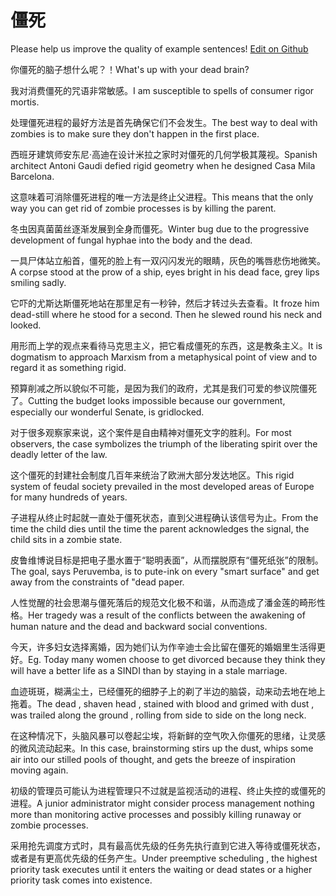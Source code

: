 # 僵死

Please help us improve the quality of example sentences! [Edit on Github](https://github.com/jiyushe/jiyu-example-sentence-source/blob/main/chinese/jiangsi.md)

<p><span class="chinese">你僵死的脑子想什么呢？！</span><span class="english">What's up with your dead brain?</span></p>

<p><span class="chinese">我对消费僵死的咒语非常敏感。</span><span class="english">I am susceptible to spells of consumer rigor mortis.</span></p>

<p><span class="chinese">处理僵死进程的最好方法是首先确保它们不会发生。</span><span class="english">The best way to deal with zombies is to make sure they don't happen in the first place.</span></p>

<p><span class="chinese">西班牙建筑师安东尼·高迪在设计米拉之家时对僵死的几何学极其蔑视。</span><span class="english">Spanish architect Antoni Gaudi defied rigid geometry when he designed Casa Mila Barcelona.</span></p>

<p><span class="chinese">这意味着可消除僵死进程的唯一方法是终止父进程。</span><span class="english">This means that the only way you can get rid of zombie processes is by killing the parent.</span></p>

<p><span class="chinese">冬虫因真菌菌丝逐渐发展到全身而僵死。</span><span class="english">Winter bug due to the progressive development of fungal hyphae into the body and the dead.</span></p>

<p><span class="chinese">一具尸体站立船首，僵死的脸上有一双闪闪发光的眼睛，灰色的嘴唇悲伤地微笑。</span><span class="english">A corpse stood at the prow of a ship, eyes bright in his dead face, grey lips smiling sadly.</span></p>

<p><span class="chinese">它吓的尤斯达斯僵死地站在那里足有一秒钟，然后才转过头去查看。</span><span class="english">It froze him dead-still where he stood for a second. Then he slewed round his neck and looked.</span></p>

<p><span class="chinese">用形而上学的观点来看待马克思主义，把它看成僵死的东西，这是教条主义。</span><span class="english">It is dogmatism to approach Marxism from a metaphysical point of view and to regard it as something rigid.</span></p>

<p><span class="chinese">预算削减之所以貌似不可能，是因为我们的政府，尤其是我们可爱的参议院僵死了。</span><span class="english">Cutting the budget looks impossible because our government, especially our wonderful Senate, is gridlocked.</span></p>

<p><span class="chinese">对于很多观察家来说，这个案件是自由精神对僵死文字的胜利。</span><span class="english">For most observers, the case symbolizes the triumph of the liberating spirit over the deadly letter of the law.</span></p>

<p><span class="chinese">这个僵死的封建社会制度几百年来统治了欧洲大部分发达地区。</span><span class="english">This rigid system of feudal society prevailed in the most developed areas of Europe for many hundreds of years.</span></p>

<p><span class="chinese">子进程从终止时起就一直处于僵死状态，直到父进程确认该信号为止。</span><span class="english">From the time the child dies until the time the parent acknowledges the signal, the child sits in a zombie state.</span></p>

<p><span class="chinese">皮鲁维博说目标是把电子墨水置于“聪明表面”，从而摆脱原有“僵死纸张”的限制。</span><span class="english">The goal, says Peruvemba, is to pute-ink on every "smart surface" and get away from the constraints of "dead paper.</span></p>

<p><span class="chinese">人性觉醒的社会思潮与僵死落后的规范文化极不和谐，从而造成了潘金莲的畸形性格。</span><span class="english">Her tragedy was a result of the conflicts between the awakening of human nature and the dead and backward social conventions.</span></p>

<p><span class="chinese">今天，许多妇女选择离婚，因为她们认为作辛迪士会比留在僵死的婚姻里生活得更好。</span><span class="english">Eg. Today many women choose to get divorced because they think they will have a better life as a SINDI than by staying in a stale marriage.</span></p>

<p><span class="chinese">血迹斑斑，糊满尘土，已经僵死的细脖子上的剃了半边的脑袋，动来动去地在地上拖着。</span><span class="english">The dead , shaven head , stained with blood and grimed with dust , was trailed along the ground , rolling from side to side on the long neck.</span></p>

<p><span class="chinese">在这种情况下，头脑风暴可以卷起尘埃，将新鲜的空气吹入你僵死的思绪，让灵感的微风流动起来。</span><span class="english">In this case, brainstorming stirs up the dust, whips some air into our stilled pools of thought, and gets the breeze of inspiration moving again.</span></p>

<p><span class="chinese">初级的管理员可能认为进程管理只不过就是监视活动的进程、终止失控的或僵死的进程。</span><span class="english">A junior administrator might consider process management nothing more than monitoring active processes and possibly killing runaway or zombie processes.</span></p>

<p><span class="chinese">采用抢先调度方式时，具有最高优先级的任务先执行直到它进入等待或僵死状态，或者是有更高优先级的任务产生。</span><span class="english">Under preemptive scheduling , the highest priority task executes until it enters the waiting or dead states or a higher priority task comes into existence.</span></p>


